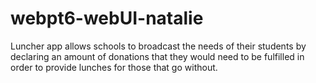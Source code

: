 # webpt6-webUI-natalie
Luncher app allows schools to broadcast the needs of their students by declaring an amount of donations that they would need to be fulfilled in order to provide lunches for those that go without. 
